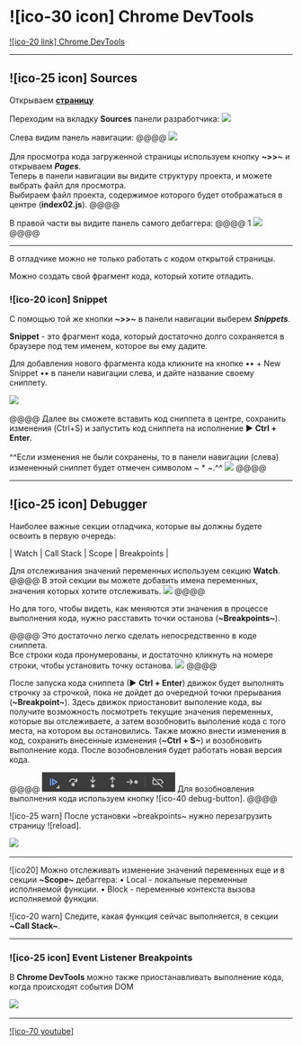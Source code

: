 # ![ico-30 icon] Chrome DevTools

[![ico-20 link] Chrome DevTools](external/dev-tools)
_____________________________________________________________

## ![ico-25 icon] Sources

Открываем [**страницу**](samples/02)

Переходим на вкладку **Sources** панели разработчика:
![](illustrations/lesson-01-1.png)

Слева видим панель навигации:
@@@@
![](illustrations/lesson-01-nav-panel.png)
<br><br>Для просмотра кода загруженной страницы используем кнопку **~>>~** и открываем **_Pages_**.<br>Теперь в панели навигации вы видите структуру проекта, и можете выбрать файл для просмотра.<br>Выбираем файл проекта, содержимое которого будет отображаться в центре (**index02.js**).
@@@@

В правой части вы видите панель самого дебаггера:
@@@@ 1
![](illustrations/lesson-01-debugger.png)
@@@@
_________________________________________________________

В отладчике можно не только работать с кодом открытой страницы.

Можно создать свой фрагмент кода, который хотите отладить.

### ![ico-20 icon] Snippet

С помощью той же кнопки **~>>~** в панели навигации выберем **_Snippets_**.

**Snippet** - это фрагмент кода, который достаточно долго сохраняется в браузере под тем именем, которое вы ему дадите.

Для добавления нового фрагмента кода кликните на кнопке •• + New Snippet •• в панели навигации слева, и дайте название своему сниппету.

![](illustrations/lesson-01-2.png)

@@@@
Далее вы сможете вставить код сниппета в центре, сохранить изменения (Ctrl+S) и запустить код сниппета на исполнение ► **Ctrl + Enter**.<br><br>^^Если изменения не были сохранены, то в панели навигации (слева) измененный сниппет будет отмечен символом ~ * ~.^^
![](illustrations/lesson-01-snippet.png)
@@@@

________________________________________________________________________

## ![ico-25 icon] Debugger

Наиболее важные секции отладчика, которые вы должны будете освоить в первую очередь:

| Watch | Call Stack | Scope | Breakpoints |

Для отслеживания значений переменных используем секцию **Watch**.
@@@@
В этой секции вы можете добавить имена переменных, значения которых хотите отслеживать.
![](illustrations/lesson-01-watch.png)
@@@@

Но для того, чтобы видеть, как меняются эти значения в процессе выполнения кода, нужно расставить точки останова (**~Breakpoints~**).

@@@@
Это достаточно легко сделать непосредственно в коде сниппета.<br>Все строки кода пронумерованы, и достаточно кликнуть на номере строки, чтобы установить точку останова.
![](illustrations/lesson-01-breakpoints.png)
@@@@

После запуска кода сниппета (► **Ctrl + Enter**) движок будет выполнять строчку за строчкой, пока не дойдет до очередной точки прерывания (**~Breakpoint~**).
Здесь движок приостановит выполение кода, вы получите возможность посмотреть текущие значения переменных, которые вы отслеживаете, а затем возобновить выполение кода с того места, на котором вы остановились.
Также можно внести изменения в код, сохранить внесенные изменения (**~Ctrl + S~**) и возобновить выполнение кода. После возобновления будет работать новая версия кода.

@@@@
![](icons/debugger-panel.png)
Для возобновления выполнения кода используем кнопку ![ico-40 debug-button].
@@@@

![ico-25 warn] После установки ~breakpoints~ нужно перезагрузить страницу ![reload].

![](illustrations/lesson-01-debugger.gif)

_______________________________________________________

![ico20] Mожно отслеживать изменение значений переменных еще и  в секции  **~Scope~**  дебаггера:
• Local - локальные переменные исполняемой функции.
• Block - переменные контекста вызова исполняемой функции.

![ico-20 warn] Следите, какая функция сейчас выполняется, в секции **~Call Stack~**.

_____________________________________________________________________________

### ![ico-25 icon] Event Listener Breakpoints

В  **Chrome DevTools**  можно также приостанавливать выполнение кода, когда происходят события DOM

![](illustrations/Chrome-devtools-breakpoints.gif)

_______________________________________________________

[![ico-70 youtube]](https://youtu.be/PQYG2aJf6uI/)
